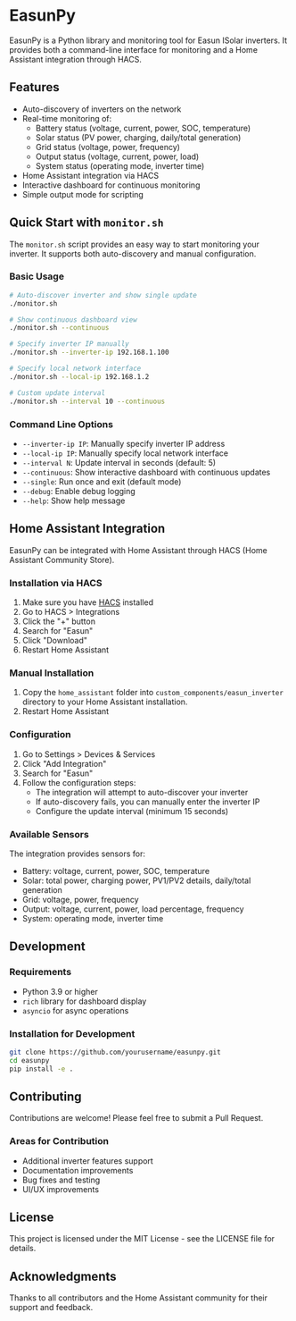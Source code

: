 # EasunPy

EasunPy is a Python library and monitoring tool for Easun ISolar inverters. It provides both a command-line interface for monitoring and a Home Assistant integration through HACS.

## Features

- Auto-discovery of inverters on the network
- Real-time monitoring of:
  - Battery status (voltage, current, power, SOC, temperature)
  - Solar status (PV power, charging, daily/total generation)
  - Grid status (voltage, power, frequency)
  - Output status (voltage, current, power, load)
  - System status (operating mode, inverter time)
- Home Assistant integration via HACS
- Interactive dashboard for continuous monitoring
- Simple output mode for scripting

## Quick Start with `monitor.sh`

The `monitor.sh` script provides an easy way to start monitoring your inverter. It supports both auto-discovery and manual configuration.

### Basic Usage

```bash
# Auto-discover inverter and show single update
./monitor.sh

# Show continuous dashboard view
./monitor.sh --continuous

# Specify inverter IP manually
./monitor.sh --inverter-ip 192.168.1.100

# Specify local network interface
./monitor.sh --local-ip 192.168.1.2

# Custom update interval
./monitor.sh --interval 10 --continuous
```

### Command Line Options

- `--inverter-ip IP`: Manually specify inverter IP address
- `--local-ip IP`: Manually specify local network interface
- `--interval N`: Update interval in seconds (default: 5)
- `--continuous`: Show interactive dashboard with continuous updates
- `--single`: Run once and exit (default mode)
- `--debug`: Enable debug logging
- `--help`: Show help message

## Home Assistant Integration

EasunPy can be integrated with Home Assistant through HACS (Home Assistant Community Store).

### Installation via HACS

1. Make sure you have [HACS](https://hacs.xyz) installed
2. Go to HACS > Integrations
3. Click the "+" button
4. Search for "Easun"
5. Click "Download"
6. Restart Home Assistant

### Manual Installation

1. Copy the `home_assistant` folder into `custom_components/easun_inverter` directory to your Home Assistant installation.
2. Restart Home Assistant

### Configuration

1. Go to Settings > Devices & Services
2. Click "Add Integration"
3. Search for "Easun"
4. Follow the configuration steps:
   - The integration will attempt to auto-discover your inverter
   - If auto-discovery fails, you can manually enter the inverter IP
   - Configure the update interval (minimum 15 seconds)

### Available Sensors

The integration provides sensors for:
- Battery: voltage, current, power, SOC, temperature
- Solar: total power, charging power, PV1/PV2 details, daily/total generation
- Grid: voltage, power, frequency
- Output: voltage, current, power, load percentage, frequency
- System: operating mode, inverter time

## Development

### Requirements

- Python 3.9 or higher
- `rich` library for dashboard display
- `asyncio` for async operations

### Installation for Development

```bash
git clone https://github.com/yourusername/easunpy.git
cd easunpy
pip install -e .
```

## Contributing

Contributions are welcome! Please feel free to submit a Pull Request.

### Areas for Contribution

- Additional inverter features support
- Documentation improvements
- Bug fixes and testing
- UI/UX improvements

## License

This project is licensed under the MIT License - see the LICENSE file for details.

## Acknowledgments

Thanks to all contributors and the Home Assistant community for their support and feedback.

